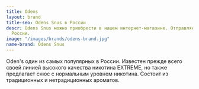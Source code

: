 ```yaml
---
title: Odens
layout: brand
title-seo: Odens Snus в России
descr: Odens Snus можно приобрести в нашем интернет-магазине. Отправляем по всей территории
  России.
image: "/images/brands/odens-brand.jpg"
name-brand: Odens Snus
---
```


Oden's один из самых популярных в России. Известен прежде всего своей линией высокого качества никотина EXTREME, но также предлагает снюс с нормальным уровнем никотина. Состоит из традиционных и нетрадиционных ароматов.